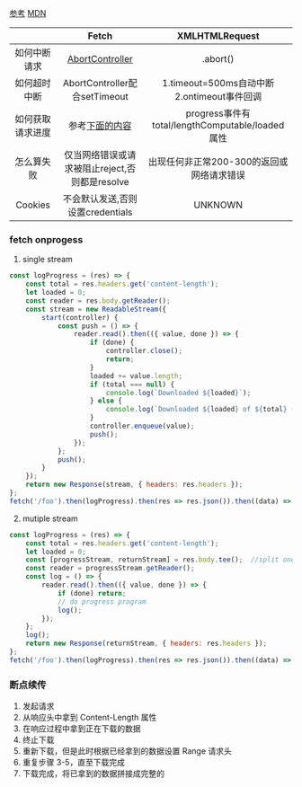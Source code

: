 [参考](https://segmentfault.com/a/1190000021367378)
[MDN](https://developer.mozilla.org/zh-CN/docs/Web/API/Fetch_API/Using_Fetch)

|                  |                                        Fetch                                        |                 XMLHTMLRequest                  |
| :--------------: | :---------------------------------------------------------------------------------: | :---------------------------------------------: |
|   如何中断请求   | [AbortController](https://developer.mozilla.org/zh-CN/docs/Web/API/AbortController) |                    .abort()                     |
|   如何超时中断   |                            AbortController配合setTimeout                            | 1.timeout=500ms自动中断<br/>2.ontimeout事件回调 |
| 如何获取请求进度 |                        参考[下面的内容](###fetch-onprogess)                         | progress事件有total/lengthComputable/loaded属性 |
|    怎么算失败    |                   仅当网络错误或请求被阻止reject,否则都是resolve                    |    出现任何非正常200-300的返回或网络请求错误    |
|     Cookies      |                          不会默认发送,否则设置credentials                           |                     UNKNOWN                     |


### fetch onprogess
1. single stream
```js
const logProgress = (res) => {
    const total = res.headers.get('content-length');
    let loaded = 0;
    const reader = res.body.getReader();
    const stream = new ReadableStream({
        start(controller) {
            const push = () => {
                reader.read().then(({ value, done }) => {
                    if (done) {
                        controller.close();
                        return;
                    }
                    loaded += value.length;
                    if (total === null) {
                        console.log(`Downloaded ${loaded}`);
                    } else {
                        console.log(`Downloaded ${loaded} of ${total} (${(loaded / total * 100).toFixed(2)}%)`);
                    }
                    controller.enqueue(value);
                    push();
                });
            };
            push();
        }
    });
    return new Response(stream, { headers: res.headers });
};
fetch('/foo').then(logProgress).then(res => res.json()).then((data) => { ... });
```
2. mutiple stream
```js
const logProgress = (res) => {
    const total = res.headers.get('content-length');
    let loaded = 0;
    const [progressStream, returnStream] = res.body.tee();  //split one stream to mutiple
    const reader = progressStream.getReader();
    const log = () => {
        reader.read().then(({ value, done }) => {
            if (done) return;
            // do progress program
            log();
        });
    };
    log();
    return new Response(returnStream, { headers: res.headers });
};
fetch('/foo').then(logProgress).then(res => res.json()).then((data) => { ... });
```

### 断点续传
1. 发起请求
2. 从响应头中拿到 Content-Length 属性
3. 在响应过程中拿到正在下载的数据
4. 终止下载
5. 重新下载，但是此时根据已经拿到的数据设置 Range 请求头
6. 重复步骤 3-5，直至下载完成
7. 下载完成，将已拿到的数据拼接成完整的

